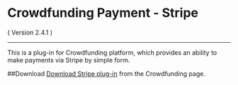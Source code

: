 Crowdfunding Payment - Stripe
==========================
( Version 2.4.1 )
- - -

This is a plug-in for Crowdfunding platform, which provides an ability to make payments via Stripe by simple form.

##Download
[Download Stripe plug-in](http://itprism.com/free-joomla-extensions/ecommerce-gamification/crowdfunding-collective-raising-capital) from the Crowdfunding page.
